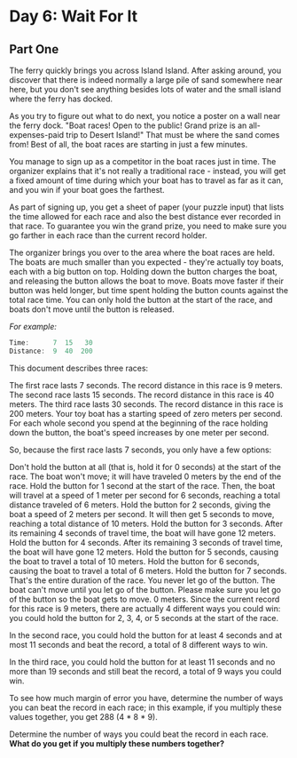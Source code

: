 # Day 6: Wait For It

## Part One
The ferry quickly brings you across Island Island. After asking around, you discover that there is indeed normally a large pile of sand somewhere near here, but you don't see anything besides lots of water and the small island where the ferry has docked.

As you try to figure out what to do next, you notice a poster on a wall near the ferry dock. "Boat races! Open to the public! Grand prize is an all-expenses-paid trip to Desert Island!" That must be where the sand comes from! Best of all, the boat races are starting in just a few minutes.

You manage to sign up as a competitor in the boat races just in time. The organizer explains that it's not really a traditional race - instead, you will get a fixed amount of time during which your boat has to travel as far as it can, and you win if your boat goes the farthest.

As part of signing up, you get a sheet of paper (your puzzle input) that lists the time allowed for each race and also the best distance ever recorded in that race. To guarantee you win the grand prize, you need to make sure you go farther in each race than the current record holder.

The organizer brings you over to the area where the boat races are held. The boats are much smaller than you expected - they're actually toy boats, each with a big button on top. Holding down the button charges the boat, and releasing the button allows the boat to move. Boats move faster if their button was held longer, but time spent holding the button counts against the total race time. You can only hold the button at the start of the race, and boats don't move until the button is released.

*For example:*

```javascript
Time:      7  15   30
Distance:  9  40  200
```
This document describes three races:

The first race lasts 7 seconds. The record distance in this race is 9 meters.
The second race lasts 15 seconds. The record distance in this race is 40 meters.
The third race lasts 30 seconds. The record distance in this race is 200 meters.
Your toy boat has a starting speed of zero meters per second. For each whole second you spend at the beginning of the race holding down the button, the boat's speed increases by one meter per second.

So, because the first race lasts 7 seconds, you only have a few options:

Don't hold the button at all (that is, hold it for 0 seconds) at the start of the race. The boat won't move; it will have traveled 0 meters by the end of the race.
Hold the button for 1 second at the start of the race. Then, the boat will travel at a speed of 1 meter per second for 6 seconds, reaching a total distance traveled of 6 meters.
Hold the button for 2 seconds, giving the boat a speed of 2 meters per second. It will then get 5 seconds to move, reaching a total distance of 10 meters.
Hold the button for 3 seconds. After its remaining 4 seconds of travel time, the boat will have gone 12 meters.
Hold the button for 4 seconds. After its remaining 3 seconds of travel time, the boat will have gone 12 meters.
Hold the button for 5 seconds, causing the boat to travel a total of 10 meters.
Hold the button for 6 seconds, causing the boat to travel a total of 6 meters.
Hold the button for 7 seconds. That's the entire duration of the race. You never let go of the button. The boat can't move until you let go of the button. Please make sure you let go of the button so the boat gets to move. 0 meters.
Since the current record for this race is 9 meters, there are actually 4 different ways you could win: you could hold the button for 2, 3, 4, or 5 seconds at the start of the race.

In the second race, you could hold the button for at least 4 seconds and at most 11 seconds and beat the record, a total of 8 different ways to win.

In the third race, you could hold the button for at least 11 seconds and no more than 19 seconds and still beat the record, a total of 9 ways you could win.

To see how much margin of error you have, determine the number of ways you can beat the record in each race; in this example, if you multiply these values together, you get 288 (4 * 8 * 9).

Determine the number of ways you could beat the record in each race. **What do you get if you multiply these numbers together?**